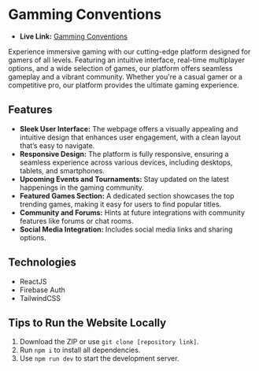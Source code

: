 # Gamming Conventions

- **Live Link:** [Gamming Conventions](https://gamming-convension.netlify.app)

Experience immersive gaming with our cutting-edge platform designed for gamers of all levels. Featuring an intuitive interface, real-time multiplayer options, and a wide selection of games, our platform offers seamless gameplay and a vibrant community. Whether you're a casual gamer or a competitive pro, our platform provides the ultimate gaming experience.

## Features
- **Sleek User Interface:** The webpage offers a visually appealing and intuitive design that enhances user engagement, with a clean layout that’s easy to navigate.
- **Responsive Design:** The platform is fully responsive, ensuring a seamless experience across various devices, including desktops, tablets, and smartphones.
- **Upcoming Events and Tournaments:** Stay updated on the latest happenings in the gaming community.
- **Featured Games Section:** A dedicated section showcases the top trending games, making it easy for users to find popular titles.
- **Community and Forums:** Hints at future integrations with community features like forums or chat rooms.
- **Social Media Integration:** Includes social media links and sharing options.

## Technologies
- ReactJS
- Firebase Auth
- TailwindCSS

## Tips to Run the Website Locally
1. Download the ZIP or use `git clone [repository link]`.
2. Run `npm i` to install all dependencies.
3. Use `npm run dev` to start the development server.

 
